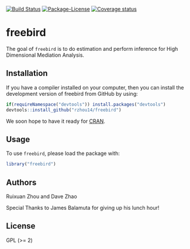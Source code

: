 
<!-- README.md is generated from README.Rmd. Please edit that file -->

[![Build
Status](https://travis-ci.org/rzhou14/freebird.svg)](https://travis-ci.org/rzhou14/freebird)
[![Package-License](http://img.shields.io/badge/license-GPL%20\(%3E=2\)-brightgreen.svg?style=flat)](http://www.gnu.org/licenses/gpl-2.0.html)
[![Coverage
status](https://codecov.io/gh/rzhou14/freebird/branch/master/graph/badge.svg)](https://codecov.io/github/rzhou14/freebird?branch=master)
<!--
[![CRAN Version Badge](http://www.r-pkg.org/badges/version/freebird)](https://cran.r-project.org/package=freebird)
[![CRAN Status](https://cranchecks.info/badges/worst/freebird)](https://cran.r-project.org/web/checks/check_results_freebird.html)
[![RStudio CRAN Mirror's Monthly Downloads](http://cranlogs.r-pkg.org/badges/freebird?color=brightgreen)](http://www.r-pkg.org/pkg/freebird)
[![RStudio CRAN Mirror's Total Downloads](http://cranlogs.r-pkg.org/badges/grand-total/freebird?color=brightgreen)](http://www.r-pkg.org/pkg/freebird)
-->

# freebird

The goal of `freebird` is to do estimation and perform inference for
High Dimensional Mediation Analysis.

## Installation

If you have a compiler installed on your computer, then you can install
the development version of freebird from GitHub by using:

``` r
if(requireNamespace("devtools")) install.packages("devtools")
devtools::install_github("rzhou14/freebird")
```

We soon hope to have it ready for [CRAN](https://CRAN.R-project.org).

<!--- with:

``` r
install.packages("freebird")
```

-->

## Usage

To use `freebird`, please load the package with:

``` r
library("freebird")
```

## Authors

Ruixuan Zhou and Dave Zhao

Special Thanks to James Balamuta for giving up his lunch hour\!

## License

GPL (\>= 2)
